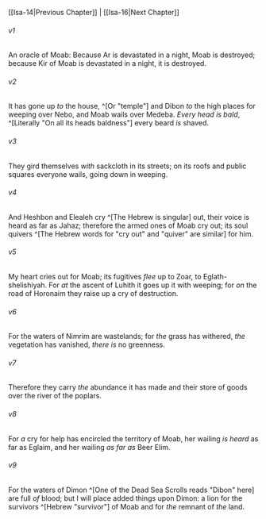 ﻿---
aliases:
  - Isaiah 15
---

[[Isa-14|Previous Chapter]] | [[Isa-16|Next Chapter]]

###### v1
An oracle of Moab:
Because Ar is devastated in a night, Moab is destroyed;
because Kir of Moab is devastated in a night, it is destroyed.

###### v2
It has gone up _to_ the house, ^[Or "temple"]
and Dibon _to_ the high places
for weeping over Nebo,
and Moab wails over Medeba.
_Every head is bald_, ^[Literally "On all its heads baldness"]
every beard _is_ shaved.

###### v3
They gird themselves _with_ sackcloth in its streets;
on its roofs and public squares everyone wails,
going down in weeping.

###### v4
And Heshbon and Elealeh cry ^[The Hebrew is singular] out,
their voice is heard as far as Jahaz;
therefore the armed ones of Moab cry out;
its soul quivers ^[The Hebrew words for "cry out" and "quiver" are similar] for him.

###### v5
My heart cries out for Moab;
its fugitives _flee_ up to Zoar,
to Eglath-shelishiyah.
For _at_ the ascent of Luhith it goes up it with weeping;
for _on_ the road of Horonaim they raise up a cry of destruction.

###### v6
For the waters of Nimrim are wastelands;
for _the_ grass has withered,
_the_ vegetation has vanished,
_there is_ no greenness.

###### v7
Therefore they carry _the_ abundance it has made
and their store of goods over the river of the poplars.

###### v8
For _a_ cry for help has encircled the territory of Moab,
her wailing _is heard_ as far as Eglaim,
and her wailing _as far as_ Beer Elim.

###### v9
For the waters of Dimon ^[One of the Dead Sea Scrolls reads "Dibon" here] are full _of_ blood;
but I will place added things upon Dimon:
a lion for the survivors ^[Hebrew "survivor"] of Moab
and for _the_ remnant of _the_ land.